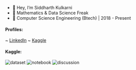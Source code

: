 - 👋 Hey, I’m Siddharth Kulkarni
- 📐 Mathematics & Data Science Freak
- 🏫 Computer Science Engineering (Btech) | 2018 - Present

#### Profiles:
  ~ [Linkedln](https://www.linkedin.com/in/siddharth-kulkarni-0296a01aa/)
  ~ [Kaggle](https://www.kaggle.com/mykeysid10)

#### Kaggle:
![dataset](https://road-to-kaggle-grandmaster.vercel.app/api/badges/mykeysid10/dataset)
![notebook](https://road-to-kaggle-grandmaster.vercel.app/api/badges/mykeysid10/notebook)
![discussion](https://road-to-kaggle-grandmaster.vercel.app/api/badges/mykeysid10/discussion)
